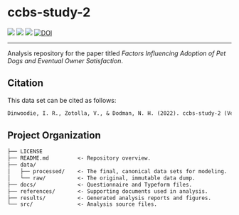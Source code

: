 # ccbs-study-2

<p align="left">
    <a href="LICENSE" alt="License">
        <img src="https://img.shields.io/github/license/iandinwoodie/ccbs-study-2" /></a>
    <img src="https://img.shields.io/github/repo-size/iandinwoodie/ccbs-study-2" />
    <a href="https://github.com/iandinwoodie/ccbs-study-2/releases" alt="Latest Release">
        <img src="https://img.shields.io/github/v/tag/iandinwoodie/ccbs-study-2" /></a>
    <a href="https://zenodo.org/badge/latestdoi/347491818"><img src="https://zenodo.org/badge/347491818.svg" alt="DOI"></a>
</p>

---

Analysis repository for the paper titled _Factors Influencing Adoption of Pet
Dogs and Eventual Owner Satisfaction_.

## Citation

This data set can be cited as follows:

```txt
Dinwoodie, I. R., Zotolla, V., & Dodman, N. H. (2022). ccbs-study-2 (Version 1.0.0) [Data set]. https://doi.org/10.5281/zenodo.6910622
```

## Project Organization

```txt
├── LICENSE
├── README.md         <- Repository overview.
├── data/
│   ├── processed/    <- The final, canonical data sets for modeling.
│   └── raw/          <- The original, immutable data dump.
├── docs/             <- Questionnaire and Typeform files.
├── references/       <- Supporting documents used in analysis.
├── results/          <- Generated analysis reports and figures.
└── src/              <- Analysis source files.
```



